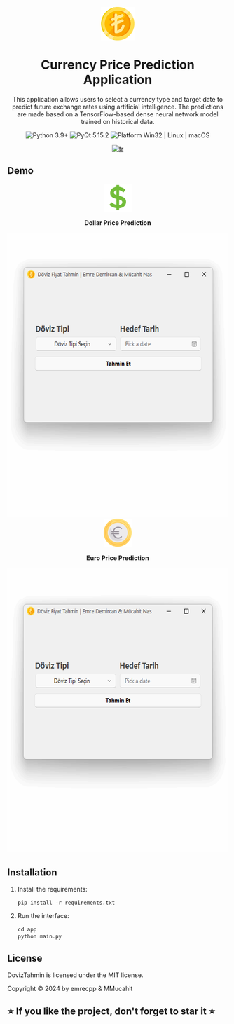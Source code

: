 <p align="center">
  <img width="15%" align="center" src="docs/assets/turkish-lira.png" alt="logo">
</p>
  <h1 align="center">
  Currency Price Prediction Application
</h1>
<p align="center">
  This application allows users to select a currency type and target date to predict future exchange rates using artificial intelligence. The predictions are made based on a TensorFlow-based dense neural network model trained on historical data.
</p>

<p align="center">

  <a style="text-decoration:none">
    <img src="https://img.shields.io/badge/Python-3.x-blue.svg?color=00B16A" alt="Python 3.9+"/>
  </a>

  <a style="text-decoration:none">
    <img src="https://img.shields.io/badge/PySide-6+-blue?color=00B16A" alt="PyQt 5.15.2"/>
  </a>

  <a style="text-decoration:none">
    <img src="https://img.shields.io/badge/Platform-Win32%20|%20Linux%20|%20macOS-blue?color=00B16A" alt="Platform Win32 | Linux | macOS"/>
  </a>
  
  <div align="center">
    
  [![tr](https://img.shields.io/badge/lang-tr-red.svg)](README.md)
  </div>
</p>

## Demo
<div align="center">
  <div style="display:inline">
  <img src="app/ui/images/dollar.png" width="64" height="64">
    
  **Dollar Price Prediction**
  </div>
  <div>
    <img src="docs/assets/dolar.gif" width="575" height="650">
  </div>
</div>

<div align="center">
  <div style="display:inline">
  <img src="app/ui/images/euro.png" width="64" height="64">
    
  **Euro Price Prediction**
  </div>
  <div>
    <img src="docs/assets/euro.gif" width="575" height="650">
  </div>
</div>


## Installation
1. Install the requirements:

    ```shell
    pip install -r requirements.txt
    ```

2. Run the interface:
      ```shell
    cd app
    python main.py
    ```

## License

DovizTahmin is licensed under the MIT license.

Copyright © 2024 by emrecpp & MMucahit



## ⭐ If you like the project, don't forget to star it ⭐ 
